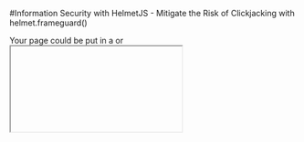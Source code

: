 #Information Security with HelmetJS - Mitigate the Risk of Clickjacking with helmet.frameguard()

Your page could be put in a <frame> or <iframe> without your consent. This can result in clickjacking attacks, among other things. Clickjacking is a technique of tricking a user into interacting with a page different from what the user thinks it is. This can be obtained executing your page in a malicious context, by means of iframing. In that context a hacker can put a hidden layer over your page. Hidden buttons can be used to run bad scripts. This middleware sets the X-Frame-Options header. It restricts who can put your site in a frame. It has three modes: DENY, SAMEORIGIN, and ALLOW-FROM.

**Clickjacking**, also known as a “UI redress attack”, is when an attacker uses multiple transparent or opaque layers to trick a user into clicking on a button or link on another page when they were intending to click on the top level page. Thus, the attacker is “hijacking” clicks meant for their page and routing them to another page, most likely owned by another application, domain, or both.

Let's play: www.amazon.com perseverenow.org mcdonalds.com

We don’t need our app to be framed.

Use helmet.frameguard() passing with the configuration object {action: 'deny'}.

app.use(helmet({
hidePoweredBy: {setTo: 'php 1.8.3'},
frameguard: {action: 'deny'}
}));
